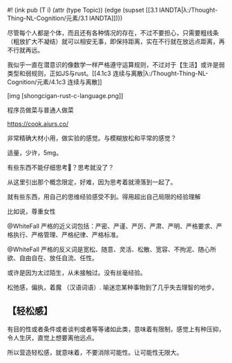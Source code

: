 #! (ink pub (T i) (attr (type Topic)) (edge (supset [[3.1 IANDTA|λ:/Thought-Thing-NL-Cognition/元素/3.1 IANDTA]])))

尽管每个人都是个体，而且还有各种情况的存在，不过不要担心，只需要粗线条（粗放扩大不凝结）就可以相安无事，即保持距离，实在不行就在放远点距离，再不行就再远。


我似乎一直在潜意识的像数学一样严格遵守运算规则，不过对于【生活】或许是弱类型和弱规则，正如JS与rust。[[4.1c3 连续与离散|λ:/Thought-Thing-NL-Cognition/元素/4.1c3 连续与离散]]

[img [shongcigan-rust-c-language.png]]

程序员做菜与普通人做菜

https://cook.aiurs.co/

非常精确大材小用，做实验的感觉。与模糊放松和平常的感觉？

适量，少许，5mg。

有些东西不能仔细思考🤔？思考就没了？

从这里引出那个概念限定，好难，因为思考着就滑落到一起了。

就有些东西，用自己的思维经验感受不到。得用超出自己局限的经验理解

比如说，尊重女性

@WhiteFall 严格的近义词包括：严密、严谨、严厉、严肃、严明、严格要求、严格执行、严格管理、严格纪律、严格标准。

@WhiteFall 严格的反义词是宽松、随意、灵活、松散、宽容、不拘泥、随心所欲、自由自在、放任自流、任性。

或许是因为太过陌生，从未接触过。没有丝毫经验。

松弛感，偏执，着魔 （汉语词语）. 喻迷恋某种事物到了几乎失去理智的地步。


## 【轻松感】

有目的性或者条件或者谈判或者等等诸如此类，意味着有限制，感觉上有种压抑，令人生厌，直觉上想要离他远点。

所以营造轻松感，就意味着，不要消除可能性。让可能性无限大。